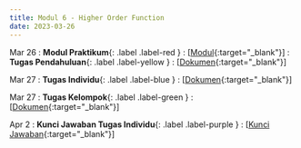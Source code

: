 ```yaml
---
title: Modul 6 - Higher Order Function
date: 2023-03-26
---
```


Mar 26 
: **Modul Praktikum**{: .label .label-red }
  : \[[Modul](https://drive.google.com/file/d/1OvfYE-RKn9vaj7_DQo7S6CLqAVKQo3hz/view?usp=share_link){:target="_blank"}\]
: **Tugas Pendahuluan**{: .label .label-yellow }
  : \[[Dokumen](https://drive.google.com/file/d/1RCthtoKQ4Fo3Suw2aXBwWVDyJmAjA0o7/view?usp=sharing){:target="_blank"}\]

Mar 27
: **Tugas Individu**{: .label .label-blue }
  : \[[Dokumen](https://drive.google.com/file/d/1Otq4CQ28pu0P7KJZoy7oDmmTVpEtm5Fw/view?usp=sharing){:target="_blank"}\]

Mar 27
: **Tugas Kelompok**{: .label .label-green }
  : \[[Dokumen](https://drive.google.com/file/d/1P6xRTQckRZT5iHj5c-Ln8POoWtbWK48Y/view?usp=sharing){:target="_blank"}\]

Apr 2
: **Kunci Jawaban Tugas Individu**{: .label .label-purple }
  : \[[Kunci Jawaban](https://colab.research.google.com/drive/1982IL8-lLrcjii8A2xZ4_iFuBw0JYwxG?usp=share_link){:target="_blank"}\]


